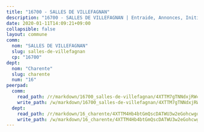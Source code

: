 ```yaml
---
title: "16700 - SALLES DE VILLEFAGNAN"
description: "16700 - SALLES DE VILLEFAGNAN | Entraide, Annonces, Initiatives"
date: 2020-01-11T14:09:21+09:00
collapsible: false
layout: commune
comm:
  nom: "SALLES DE VILLEFAGNAN"
  slug: salles-de-villefagnan
  cp: "16700"
dept:
  nom: "Charente"
  slug: charente
  num: "16"
peerpad:
  comm:
    read_path: /r/markdown/16700_salles-de-villefagnan/4XTTM7gTNNdxjRWcnTKpZR4gTnJGyNQi5Advd8TJvURzC63H8
    write_path: /w/markdown/16700_salles-de-villefagnan/4XTTM7gTNNdxjRWcnTKpZR4gTnJGyNQi5Advd8TJvURzC63H8-K3TgUGXbizdNghDJZMS3hVYX1pgLZuPi1VFhqqv5Z6u7eHLFFw2oMGSFFg2pgtvxq48LjzTVW19C4zrqsmWARme8KMr75wmUv6G9t17CT9XdQAiddRjBi4PoL8jjVtN4dq3HFJ46
  dept:
    read_path: /r/markdown/16_charente/4XTTM4Hb4btGmQscDATWU3w2eGohcwgqasCDtGWVahJnAEsq8
    write_path: /w/markdown/16_charente/4XTTM4Hb4btGmQscDATWU3w2eGohcwgqasCDtGWVahJnAEsq8-K3TgU9zhAjxEMbYrSr9VB24idAgS7xBryN3TjEsJmsrToRfRc8PWUu9zDXmtMXWLR7TNqZhAPJFsnJ4QbuWpLJvHpyW2q8LZxtsaakTfiMdj4HFsc11ZXzpn4aT8zYKZzSLwV1CA
---
```


